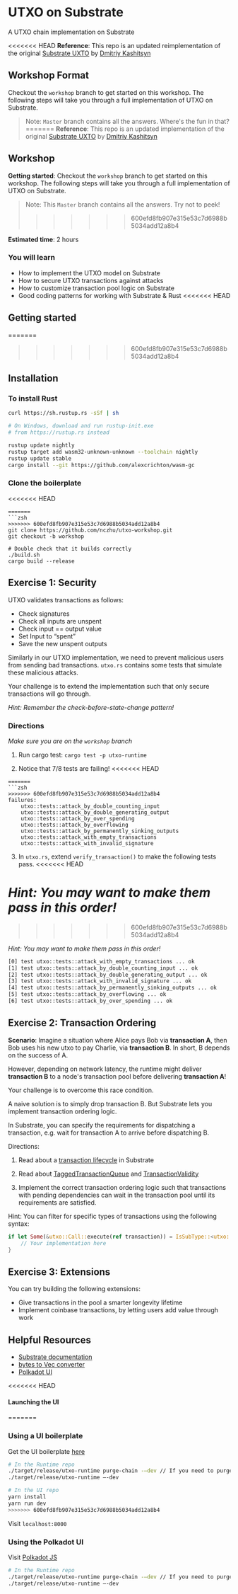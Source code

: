 # UTXO on Substrate

A UTXO chain implementation on Substrate

<<<<<<< HEAD
**Reference**: This repo is an updated reimplementation of the original [Substrate UXTO](https://github.com/0x7CFE/substrate-node-template/tree/utxo) by [Dmitriy Kashitsyn](https://github.com/0x7CFE)


## Workshop Format

Checkout the `workshop` branch to get started on this workshop. The following steps will take you through a full implementation of UTXO on Substrate.

> Note: `Master` branch contains all the answers. Where's the fun in that?
=======
**Reference**: This repo is an updated implementation of the original [Substrate UXTO](https://github.com/0x7CFE/substrate-node-template/tree/utxo) by [Dmitriy Kashitsyn](https://github.com/0x7CFE)


## Workshop

**Getting started**: Checkout the `workshop` branch to get started on this workshop. The following steps will take you through a full implementation of UTXO on Substrate.

> Note: This `Master` branch contains all the answers. Try not to peek!
>>>>>>> 600efd8fb907e315e53c7d6988b5034add12a8b4

**Estimated time**: 2 hours

### You will learn
- How to implement the UTXO model on Substrate
- How to secure UTXO transactions against attacks
- How to customize transaction pool logic on Substrate
- Good coding patterns for working with Substrate & Rust
<<<<<<< HEAD

## Getting started
=======
>>>>>>> 600efd8fb907e315e53c7d6988b5034add12a8b4

## Installation

### To install Rust
```zsh
curl https://sh.rustup.rs -sSf | sh

# On Windows, download and run rustup-init.exe
# from https://rustup.rs instead

rustup update nightly
rustup target add wasm32-unknown-unknown --toolchain nightly
rustup update stable
cargo install --git https://github.com/alexcrichton/wasm-gc
```
### Clone the boilerplate
<<<<<<< HEAD
```
=======
```zsh
>>>>>>> 600efd8fb907e315e53c7d6988b5034add12a8b4
git clone https://github.com/nczhu/utxo-workshop.git
git checkout -b workshop

# Double check that it builds correctly
./build.sh
cargo build --release
```

## Exercise 1: Security
UTXO validates transactions as follows: 
- Check signatures
- Check all inputs are unspent 
- Check input == output value
- Set Input to “spent”
- Save the new unspent outputs

Similarly in our UTXO implementation, we need to prevent malicious users from sending bad transactions. `utxo.rs` contains some tests that simulate these malicious attacks. 

Your challenge is to extend the implementation such that only secure transactions will go through.

*Hint: Remember the check-before-state-change pattern!*

### Directions
*Make sure you are on the `workshop` branch*

1. Run cargo test: `cargo test -p utxo-runtime`

2. Notice that 7/8 tests are failing!
<<<<<<< HEAD
```
=======
```zsh
>>>>>>> 600efd8fb907e315e53c7d6988b5034add12a8b4
failures:
    utxo::tests::attack_by_double_counting_input
    utxo::tests::attack_by_double_generating_output
    utxo::tests::attack_by_over_spending
    utxo::tests::attack_by_overflowing
    utxo::tests::attack_by_permanently_sinking_outputs
    utxo::tests::attack_with_empty_transactions
    utxo::tests::attack_with_invalid_signature
```

3. In `utxo.rs`, extend `verify_transaction()` to make the following tests pass. 
<<<<<<< HEAD

*Hint: You may want to make them pass in this order!*
=======
>>>>>>> 600efd8fb907e315e53c7d6988b5034add12a8b4

*Hint: You may want to make them pass in this order!*

```zsh
[0] test utxo::tests::attack_with_empty_transactions ... ok
[1] test utxo::tests::attack_by_double_counting_input ... ok
[2] test utxo::tests::attack_by_double_generating_output ... ok
[3] test utxo::tests::attack_with_invalid_signature ... ok
[4] test utxo::tests::attack_by_permanently_sinking_outputs ... ok
[5] test utxo::tests::attack_by_overflowing ... ok
[6] test utxo::tests::attack_by_over_spending ... ok
```

## Exercise 2: Transaction Ordering

**Scenario**: Imagine a situation where Alice pays Bob via **transaction A**, then Bob uses his new utxo to pay Charlie, via **transaction B**. In short, B depends on the success of A. 

However, depending on network latency, the runtime might deliver **transaction B** to a node's transaction pool before delivering **transaction A**!

Your challenge is to overcome this race condition.

A naive solution is to simply drop transaction B. But Substrate lets you implement transaction ordering logic. 

In Substrate, you can specify the requirements for dispatching a transaction, e.g. wait for transaction A to arrive before dispatching B.

Directions: 
1. Read about a [transaction lifecycle](https://docs.substrate.dev/docs/transaction-lifecycle-in-substrate) in Substrate

2. Read about [TaggedTransactionQueue](https://crates.parity.io/substrate_client/runtime_api/trait.TaggedTransactionQueue.html?search=) and [TransactionValidity](https://crates.parity.io/sr_primitives/transaction_validity/enum.TransactionValidity.html)

3. Implement the correct transaction ordering logic such that transactions with pending dependencies can wait in the transaction pool until its requirements are satisfied.

Hint: You can filter for specific types of transactions using the following syntax: 

```rust
if let Some(&utxo::Call::execute(ref transaction)) = IsSubType::<utxo::Module<Runtime>>::is_aux_sub_type(&tx.function) {
    // Your implementation here
}
```

## Exercise 3: Extensions
You can try building the following extensions:
- Give transactions in the pool a smarter longevity lifetime
- Implement coinbase transactions, by letting users add value through work

## Helpful Resources
- [Substrate documentation](http://crates.parity.io)
- [bytes to Vec<u8> converter](https://cryptii.com/pipes/integer-encoder)
- [Polkadot UI](https://polkadot.js.org/)

<<<<<<< HEAD
#### Launching the UI
=======
### Using a UI boilerplate
Get the UI boilerplate [here](https://github.com/paritytech/substrate-ui)

```zsh
# In the Runtime repo
./target/release/utxo-runtime purge-chain -—dev // If you need to purge your db
./target/release/utxo-runtime —-dev

# In the UI repo
yarn install
yarn run dev
>>>>>>> 600efd8fb907e315e53c7d6988b5034add12a8b4
```

Visit `localhost:8000`

### Using the Polkadot UI

Visit [Polkadot JS](https://substrate-ui.parity.io/#/settings)

```zsh
# In the Runtime repo
./target/release/utxo-runtime purge-chain -—dev // If you need to purge your db
./target/release/utxo-runtime —-dev
```